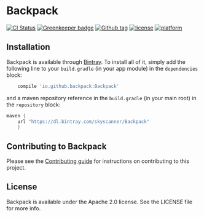 # Backpack

[![CI Status](http://img.shields.io/travis/Skyscanner/backpack-android.svg?style=flat)](https://travis-ci.org/Skyscanner/backpack-android)
[![Greenkeeper badge](https://badges.greenkeeper.io/Skyscanner/backpack-android.svg)](https://greenkeeper.io/)
[![Github tag](https://img.shields.io/github/tag/skyscanner/backpack-android.svg)](https://github.com/Skyscanner/backpack-android)
[![license](https://img.shields.io/github/license/Skyscanner/backpack-android.svg)](https://github.com/Skyscanner/backpack-android)
[![platform](https://img.shields.io/badge/platform-android-green.svg)](https://github.com/Skyscanner/backpack-android)

## Installation

Backpack is available through [Bintray](https://bintray.com/skyscanner/Backpack/Backpack). To install
all of it, simply add the following line to your `build.gradle` (in your app module) in the `dependencies` block:

```gradle
    compile 'io.github.backpack:Backpack'
```
and a maven repository reference in the `build.gradle` (in your main root) in the `repository` block:

```gradle
maven { 
    url "https://dl.bintray.com/skyscanner/Backpack" 
    }
```

## Contributing to Backpack

Please see the [Contributing guide][0] for instructions on contributing to this project.

## License

Backpack is available under the Apache 2.0 license. See the LICENSE file for more info.

[0]: CONTRIBUTING.md
